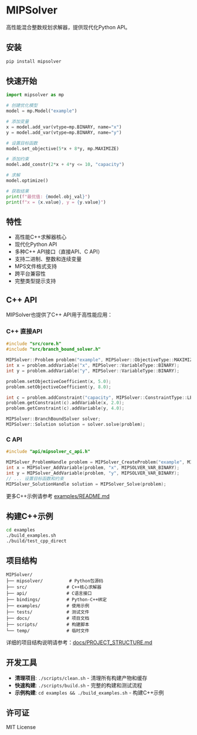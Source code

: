 # MIPSolver

高性能混合整数规划求解器，提供现代化Python API。

## 安装

```bash
pip install mipsolver
```

## 快速开始

```python
import mipsolver as mp

# 创建优化模型
model = mp.Model("example")

# 添加变量
x = model.add_var(vtype=mp.BINARY, name="x")
y = model.add_var(vtype=mp.BINARY, name="y")

# 设置目标函数
model.set_objective(5*x + 8*y, mp.MAXIMIZE)

# 添加约束
model.add_constr(2*x + 4*y <= 10, "capacity")

# 求解
model.optimize()

# 获取结果
print(f"最优值: {model.obj_val}")
print(f"x = {x.value}, y = {y.value}")
```

## 特性

- 高性能C++求解器核心
- 现代化Python API
- 多种C++ API接口（直接API、C API）
- 支持二进制、整数和连续变量
- MPS文件格式支持
- 跨平台兼容性
- 完整类型提示支持

## C++ API

MIPSolver也提供了C++ API用于高性能应用：

### C++ 直接API

```cpp
#include "src/core.h"
#include "src/branch_bound_solver.h"

MIPSolver::Problem problem("example", MIPSolver::ObjectiveType::MAXIMIZE);
int x = problem.addVariable("x", MIPSolver::VariableType::BINARY);
int y = problem.addVariable("y", MIPSolver::VariableType::BINARY);

problem.setObjectiveCoefficient(x, 5.0);
problem.setObjectiveCoefficient(y, 8.0);

int c = problem.addConstraint("capacity", MIPSolver::ConstraintType::LESS_EQUAL, 10.0);
problem.getConstraint(c).addVariable(x, 2.0);
problem.getConstraint(c).addVariable(y, 4.0);

MIPSolver::BranchBoundSolver solver;
MIPSolver::Solution solution = solver.solve(problem);
```

### C API

```cpp
#include "api/mipsolver_c_api.h"

MIPSolver_ProblemHandle problem = MIPSolver_CreateProblem("example", MIPSOLVER_OBJ_MAXIMIZE);
int x = MIPSolver_AddVariable(problem, "x", MIPSOLVER_VAR_BINARY);
int y = MIPSolver_AddVariable(problem, "y", MIPSOLVER_VAR_BINARY);
// ... 设置目标函数和约束
MIPSolver_SolutionHandle solution = MIPSolver_Solve(problem);
```

更多C++示例请参考 [examples/README.md](examples/README.md)

## 构建C++示例

```bash
cd examples
./build_examples.sh
./build/test_cpp_direct
```

## 项目结构

```
MIPSolver/
├── mipsolver/          # Python包源码
├── src/               # C++核心求解器
├── api/               # C语言接口
├── bindings/          # Python-C++绑定
├── examples/          # 使用示例
├── tests/             # 测试文件
├── docs/              # 项目文档
├── scripts/           # 构建脚本
└── temp/              # 临时文件
```

详细的项目结构说明请参考：[docs/PROJECT_STRUCTURE.md](docs/PROJECT_STRUCTURE.md)

## 开发工具

- **清理项目**: `./scripts/clean.sh` - 清理所有构建产物和缓存
- **快速构建**: `./scripts/build.sh` - 完整的构建和测试流程
- **示例构建**: `cd examples && ./build_examples.sh` - 构建C++示例

## 许可证

MIT License
